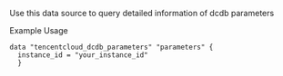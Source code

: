 Use this data source to query detailed information of dcdb parameters

Example Usage

```hcl
data "tencentcloud_dcdb_parameters" "parameters" {
  instance_id = "your_instance_id"
  }
```